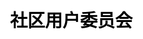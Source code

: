 ---
title: "社区用户委员会"

css: "scss/user-group.scss"

topSection:
  kubSphere: KubeSphere 
  committee: 社区用户委员会
  description: KubeSphere 社区用户委员会，是由 KubeSphere 社区牵头发起，在某个城市当地，由活跃且愿意为 KubeSphere 社区发展而贡献的社区成员构成的组织。社区会给予委员会相应的支持和授权，汇聚城市当地优秀的云原生人才，连接 KubeSphere 社区与开发者，通过丰富多样化的社区交流与线下互动活动，促进云原生技术知识的分享、推广和实践，促进 KubeSphere 社区的发展。目前已经成立 5 个城市站：上海、杭州、成都、广州、深圳。
  image: /images/user-group/list/banner.png
  mobile_image: /images/user-group/list/m-banner.png

citySection:
  cityCard: 
    title: 城市站
    des: KubeSphere 用户委员会目前已经成立 4 个城市站：上海、杭州、成都、广州。
    joinLink: https://github.com/kubesphere/community/issues/new?assignees=&labels=area%2Fuser-group&template=new_leader.yml&title=REQUEST%3A+New+leader+for+a+User+Group+in+new+city

organization:
  name: 组织架构
  githubIcon: /images/user-group/list/org/github.svg
  githublink: https://github.com/kubesphere/community/tree/master/sig-advocacy-and-outreach
  description: Advocacy and Outreach SIG 是社区用户委员会的上级组织。该 SIG 从社区运营的角度让 KubeSphere 开源社区保持健康活跃、更好地服务社区用户，以创新的方式发展社区。在每个城市站下设立一名站长，一名副站长，数名委员。
  SIG: Advocacy and Outreach SIG
  SIG_zh: 社区用户委员会城市站
  position1: 站长
  position2: 副站长
  position3: 委员


applyNew:
  title_en: KubeSphere community
  title: 申请成立新的城市站
  description: 为了方便 KubeSphere 社区用户的线下交流，以及本地活动的开展，KubeSphere 社区欢迎并鼓励成立新的城市站（上海、杭州、成都、广州除外）。
  right_pic: /images/user-group/list/applyNew/apply.svg

  conditions: 
    text: 成立条件
    description: 
      - head: 1.要成立的城市站至少要有一名近半年内在 KubeSphere 社区中活跃的成员作为站长发起。
        link:
          text: 
          link_address:
        tail: 
      
      - head: 2.当地能够组织起来小规模（20 人以上）的技术交流活动（KubeSphere 相关）。
      
      - head: 3.至少由 Advocacy and Outreach SIG 中的一位 Lead 和两位 Member 通过。
    image: /images/user-group/list/applyNew/condition.svg

  apply:
    text: 申请方式
    des:
      head: 站长向社区
      link:
        text: 提交申请
        link_address: https://github.com/kubesphere/community/issues/new?assignees=&labels=area%2Fuser-group&template=new_leader.yml&title=REQUEST%3A+New+leader+for+a+User+Group+in+new+city
      tail: ，通过后即可成立。
    image: /images/user-group/list/applyNew/note.svg

  requirements:
    text: 要求
    des:
      - head: 1.站长需要保证所在城市内，每年至少组织一场线下活动（出现疫情等特殊情况例外）。
        link:
          text: 
          link_address:
        tail: 
      
      - head: 2.如果站长由于某个原因临时、或者长期无法于所在城市组织线下活动，需要向社区
        link:
          text: 提交申请
          link_address: https://github.com/kubesphere/community/issues
        tail: 推荐新的站长，或请求社区推荐新的站长。如果最终无人能组织活动，城市站设置为不活跃状态，直到有新的活跃成员出现。

      - head: 3. 如果 Advocacy and Outreach SIG 例会上有关于某个城市站的议题，该城市站需要至少一位成员参与。 

    image: /images/user-group/list/applyNew/requirements.svg

returns:
  title: 成为站长你可以获得什么？
  list:
    - text: 结识更多的云原生领域的技术大牛、志同道合的朋友
      bg: /images/user-group/list/returns/bg1.svg

    - text: 提升自身在云原生领域的知名度，拓宽学习和交流云原生技术的渠道
      bg: /images/user-group/list/returns/bg2.svg

    - text: 提升自身多项能力：交流沟通能力、组织协调能力、领导能力等
      bg: /images/user-group/list/returns/bg3.svg

    - text: KubeSphere 社区周边纪念礼品、社区认证证书及社区 Title
      bg: /images/user-group/list/returns/bg4.svg
---
